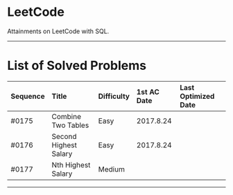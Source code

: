 # LeetCode
Attainments on LeetCode with SQL.

--- 

# List of Solved Problems

| Sequence | Title | Difficulty | 1st AC Date | Last Optimized Date |
|:---------|:------|:-----------|:------------|:---------------|
| #0175 | Combine Two Tables | Easy | 2017.8.24 |  |
| #0176 | Second Highest Salary | Easy | 2017.8.24 |  |
| #0177 | Nth Highest Salary | Medium |  |  |

--- 
